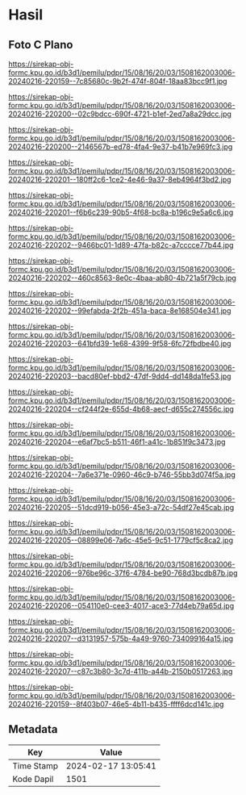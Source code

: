 # Hasil

## Foto C Plano

https://sirekap-obj-formc.kpu.go.id/b3d1/pemilu/pdpr/15/08/16/20/03/1508162003006-20240216-220159--7c85680c-9b2f-474f-804f-18aa83bcc9f1.jpg

https://sirekap-obj-formc.kpu.go.id/b3d1/pemilu/pdpr/15/08/16/20/03/1508162003006-20240216-220200--02c9bdcc-690f-4721-b1ef-2ed7a8a29dcc.jpg

https://sirekap-obj-formc.kpu.go.id/b3d1/pemilu/pdpr/15/08/16/20/03/1508162003006-20240216-220200--2146567b-ed78-4fa4-9e37-b41b7e969fc3.jpg

https://sirekap-obj-formc.kpu.go.id/b3d1/pemilu/pdpr/15/08/16/20/03/1508162003006-20240216-220201--180ff2c6-1ce2-4e46-9a37-8eb4964f3bd2.jpg

https://sirekap-obj-formc.kpu.go.id/b3d1/pemilu/pdpr/15/08/16/20/03/1508162003006-20240216-220201--f6b6c239-90b5-4f68-bc8a-b196c9e5a6c6.jpg

https://sirekap-obj-formc.kpu.go.id/b3d1/pemilu/pdpr/15/08/16/20/03/1508162003006-20240216-220202--9466bc01-1d89-47fa-b82c-a7cccce77b44.jpg

https://sirekap-obj-formc.kpu.go.id/b3d1/pemilu/pdpr/15/08/16/20/03/1508162003006-20240216-220202--460c8563-8e0c-4baa-ab80-4b721a5f79cb.jpg

https://sirekap-obj-formc.kpu.go.id/b3d1/pemilu/pdpr/15/08/16/20/03/1508162003006-20240216-220202--99efabda-2f2b-451a-baca-8e168504e341.jpg

https://sirekap-obj-formc.kpu.go.id/b3d1/pemilu/pdpr/15/08/16/20/03/1508162003006-20240216-220203--641bfd39-1e68-4399-9f58-6fc72fbdbe40.jpg

https://sirekap-obj-formc.kpu.go.id/b3d1/pemilu/pdpr/15/08/16/20/03/1508162003006-20240216-220203--bacd80ef-bbd2-47df-9dd4-dd148da1fe53.jpg

https://sirekap-obj-formc.kpu.go.id/b3d1/pemilu/pdpr/15/08/16/20/03/1508162003006-20240216-220204--cf244f2e-655d-4b68-aecf-d655c274556c.jpg

https://sirekap-obj-formc.kpu.go.id/b3d1/pemilu/pdpr/15/08/16/20/03/1508162003006-20240216-220204--e6af7bc5-b511-46f1-a41c-1b851f9c3473.jpg

https://sirekap-obj-formc.kpu.go.id/b3d1/pemilu/pdpr/15/08/16/20/03/1508162003006-20240216-220204--7a6e371e-0960-46c9-b746-55bb3d074f5a.jpg

https://sirekap-obj-formc.kpu.go.id/b3d1/pemilu/pdpr/15/08/16/20/03/1508162003006-20240216-220205--51dcd919-b056-45e3-a72c-54df27e45cab.jpg

https://sirekap-obj-formc.kpu.go.id/b3d1/pemilu/pdpr/15/08/16/20/03/1508162003006-20240216-220205--08899e06-7a6c-45e5-9c51-1779cf5c8ca2.jpg

https://sirekap-obj-formc.kpu.go.id/b3d1/pemilu/pdpr/15/08/16/20/03/1508162003006-20240216-220206--976be96c-37f6-4784-be90-768d3bcdb87b.jpg

https://sirekap-obj-formc.kpu.go.id/b3d1/pemilu/pdpr/15/08/16/20/03/1508162003006-20240216-220206--054110e0-cee3-4017-ace3-77d4eb79a65d.jpg

https://sirekap-obj-formc.kpu.go.id/b3d1/pemilu/pdpr/15/08/16/20/03/1508162003006-20240216-220207--d3131957-575b-4a49-9760-734099164a15.jpg

https://sirekap-obj-formc.kpu.go.id/b3d1/pemilu/pdpr/15/08/16/20/03/1508162003006-20240216-220207--c87c3b80-3c7d-411b-a44b-2150b0517263.jpg

https://sirekap-obj-formc.kpu.go.id/b3d1/pemilu/pdpr/15/08/16/20/03/1508162003006-20240216-220159--8f403b07-46e5-4b11-b435-ffff6dcd141c.jpg


## Metadata

| Key        | Value               |
| ---------- | ------------------- |
| Time Stamp | 2024-02-17 13:05:41 |
| Kode Dapil | 1501                |



